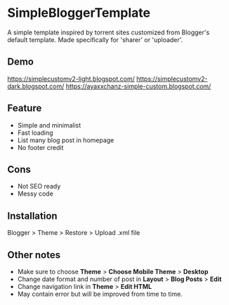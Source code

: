 # SimpleBloggerTemplate
A simple template inspired by torrent sites customized from Blogger's default template. Made specifically for 'sharer' or 'uploader'.

## Demo
https://simplecustomv2-light.blogspot.com/
https://simplecustomv2-dark.blogspot.com/
https://ayaxxchanz-simple-custom.blogspot.com/

## Feature
- Simple and minimalist
- Fast loading
- List many blog post in homepage
- No footer credit

## Cons
- Not SEO ready
- Messy code

## Installation
Blogger > Theme > Restore > Upload .xml file

## Other notes
- Make sure to choose **Theme** > **Choose Mobile Theme** > **Desktop**
- Change date format and number of post in **Layout** > **Blog Posts** > **Edit**
- Change navigation link in **Theme** > **Edit HTML** 
- May contain error but will be improved from time to time.
